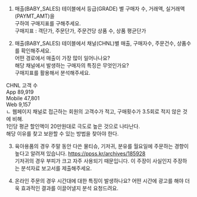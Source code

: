 1. 매출(BABY_SALES) 테이블에서 등급(GRADE) 별 구매자 수, 거래액, 실거래액(PAYMT_AMT)을 		
구하여 구매지표를 구해주세요. 		
구매지표 : 객단가, 주문단가, 주문건당 상품 수, 상품 평균단가	


2. 매출(BABY_SALES) 테이블에서 채널(CHNL)별 매출, 구매자수, 주문건수, 상품수를 확인해주세요. 		
어떤 경로에서 매출이 가장 많이 일어나나요?  		
해당 채널에서 발생하는 구매자의 특징은 무엇인가요? 		
구매지표를 활용해서 분석해주세요. 		
   
     
     
CHNL	고객 수  
App	89,919  
Mobile	47,801  
Web	9,157  
ㄴ 웹페이지 채널로 접근하는 회원의 고객수가 적고, 구매횟수가 3.5회로 적지 않은 것에 비해.	
1인당 평균 할인액이 20만원대로 극도로 높은 것으로 나타난다. 	
해당 이유를 찾고 보완할 수 있는 방법을 찾아야 한다. 	
		
    
3. 육아용품의 경우 주말 동안 다쓴 물티슈, 기저귀, 분유를 월요일에 주문하는 경향이 높다고 알려져 있습니다. https://ppss.kr/archives/185928		
 기저귀의 경우 부피가 크고 자주 사용되기 때문입니다. 이 주장이 사실인지 주장하는 분석자료 보고서를 제출해주세요. 		
 
 
   
    
    


4. 온라인 주문의 경우 시간대에 대한 특징이 발생하나요? 어떤 시간에 광고를 해야 더욱 효과적인 결과를 이끌어낼지 분석 요청드려요.
